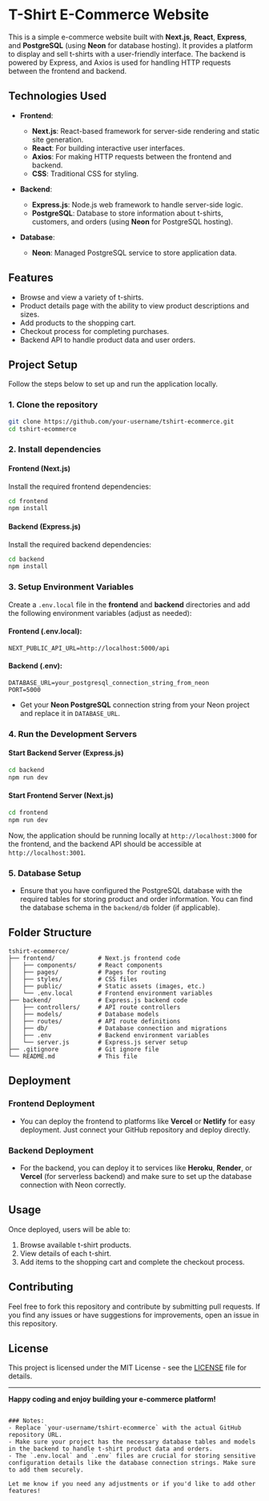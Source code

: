 # T-Shirt E-Commerce Website

This is a simple e-commerce website built with **Next.js**, **React**, **Express**, and **PostgreSQL** (using **Neon** for database hosting). It provides a platform to display and sell t-shirts with a user-friendly interface. The backend is powered by Express, and Axios is used for handling HTTP requests between the frontend and backend.

## Technologies Used

- **Frontend**:  
  - **Next.js**: React-based framework for server-side rendering and static site generation.
  - **React**: For building interactive user interfaces.
  - **Axios**: For making HTTP requests between the frontend and backend.
  - **CSS**: Traditional CSS for styling.

- **Backend**:
  - **Express.js**: Node.js web framework to handle server-side logic.
  - **PostgreSQL**: Database to store information about t-shirts, customers, and orders (using **Neon** for PostgreSQL hosting).

- **Database**:
  - **Neon**: Managed PostgreSQL service to store application data.

## Features

- Browse and view a variety of t-shirts.
- Product details page with the ability to view product descriptions and sizes.
- Add products to the shopping cart.
- Checkout process for completing purchases.
- Backend API to handle product data and user orders.
  
## Project Setup

Follow the steps below to set up and run the application locally.

### 1. Clone the repository

```bash
git clone https://github.com/your-username/tshirt-ecommerce.git
cd tshirt-ecommerce
```

### 2. Install dependencies

#### Frontend (Next.js)

Install the required frontend dependencies:

```bash
cd frontend
npm install
```

#### Backend (Express.js)

Install the required backend dependencies:

```bash
cd backend
npm install
```

### 3. Setup Environment Variables

Create a `.env.local` file in the **frontend** and **backend** directories and add the following environment variables (adjust as needed):

#### Frontend (.env.local):

```env
NEXT_PUBLIC_API_URL=http://localhost:5000/api
```

#### Backend (.env):

```env
DATABASE_URL=your_postgresql_connection_string_from_neon
PORT=5000
```

- Get your **Neon PostgreSQL** connection string from your Neon project and replace it in `DATABASE_URL`.

### 4. Run the Development Servers

#### Start Backend Server (Express.js)

```bash
cd backend
npm run dev
```

#### Start Frontend Server (Next.js)

```bash
cd frontend
npm run dev
```

Now, the application should be running locally at `http://localhost:3000` for the frontend, and the backend API should be accessible at `http://localhost:3001`.

### 5. Database Setup

- Ensure that you have configured the PostgreSQL database with the required tables for storing product and order information. You can find the database schema in the `backend/db` folder (if applicable).

## Folder Structure

```
tshirt-ecommerce/
├── frontend/            # Next.js frontend code
│   ├── components/      # React components
│   ├── pages/           # Pages for routing
│   ├── styles/          # CSS files
│   ├── public/          # Static assets (images, etc.)
│   └── .env.local       # Frontend environment variables
├── backend/             # Express.js backend code
│   ├── controllers/     # API route controllers
│   ├── models/          # Database models
│   ├── routes/          # API route definitions
│   ├── db/              # Database connection and migrations
│   ├── .env             # Backend environment variables
│   └── server.js        # Express.js server setup
├── .gitignore           # Git ignore file
└── README.md            # This file
```

## Deployment

### Frontend Deployment

- You can deploy the frontend to platforms like **Vercel** or **Netlify** for easy deployment. Just connect your GitHub repository and deploy directly.

### Backend Deployment

- For the backend, you can deploy it to services like **Heroku**, **Render**, or **Vercel** (for serverless backend) and make sure to set up the database connection with Neon correctly.

## Usage

Once deployed, users will be able to:

1. Browse available t-shirt products.
2. View details of each t-shirt.
3. Add items to the shopping cart and complete the checkout process.

## Contributing

Feel free to fork this repository and contribute by submitting pull requests. If you find any issues or have suggestions for improvements, open an issue in this repository.

## License

This project is licensed under the MIT License - see the [LICENSE](LICENSE) file for details.

---

**Happy coding and enjoy building your e-commerce platform!**
```

### Notes:
- Replace `your-username/tshirt-ecommerce` with the actual GitHub repository URL.
- Make sure your project has the necessary database tables and models in the backend to handle t-shirt product data and orders.
- The `.env.local` and `.env` files are crucial for storing sensitive configuration details like the database connection strings. Make sure to add them securely. 

Let me know if you need any adjustments or if you'd like to add other features!
